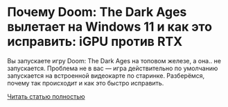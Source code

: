 # Почему Doom: The Dark Ages вылетает на Windows 11 и как это исправить: iGPU против RTX



Вы запускаете игру Doom: The Dark Ages на топовом железе, а она.. не запускается. Проблема не в вас — игра действительно по умолчанию запускается на встроенной видеокарте по старинке. Разберёмся, почему так происходит и как это быстро исправить.

[Читать статью полностью](https://xyberbara.com/gaming/doom-tda-wi/)
